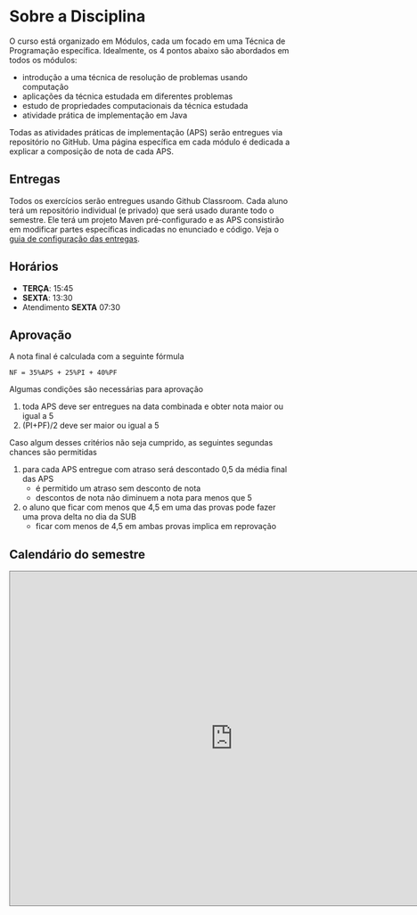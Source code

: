 # Sobre a Disciplina

O curso está organizado em Módulos, cada um focado em uma Técnica de Programação específica. Idealmente, os 4 pontos abaixo são abordados em todos os módulos:

* introdução a uma técnica de resolução de problemas usando computação
* aplicações da técnica estudada em diferentes problemas
* estudo de propriedades computacionais da técnica estudada
* atividade prática de implementação em Java

Todas as atividades práticas de implementação (APS) serão entregues via repositório no GitHub. Uma página específica em cada módulo é dedicada a explicar a composição de nota de cada APS.

## Entregas

Todos os exercícios serão entregues usando Github Classroom. Cada aluno terá um repositório individual (e privado) que será usado durante todo o semestre. Ele terá um projeto Maven pré-configurado e as APS consistirão em modificar partes específicas indicadas no enunciado e código. Veja o [guia de configuração das entregas](modulos/00-Algoritmos/entregas.md). 


## Horários

- **TERÇA**: 15:45
- **SEXTA**: 13:30
- Atendimento **SEXTA** 07:30

## Aprovação

A nota final é calculada com a seguinte fórmula

```
NF = 35%APS + 25%PI + 40%PF
```

Algumas condições são necessárias para aprovação

1. toda APS deve ser entregues na data combinada e obter nota maior ou igual a 5
2. (PI+PF)/2 deve ser maior ou igual a 5

Caso algum desses critérios não seja cumprido, as seguintes segundas chances são permitidas

1. para cada APS entregue com atraso será descontado 0,5 da média final das APS
   * é permitido um atraso sem desconto de nota
   * descontos de nota não diminuem a nota para menos que 5
2. o aluno que ficar com menos que 4,5 em uma das provas pode fazer uma prova delta no dia da SUB
   * ficar com menos de 4,5 em ambas provas implica em reprovação


## Calendário do semestre

<iframe src="https://calendar.google.com/calendar/embed?height=600&wkst=2&bgcolor=%23ffffff&ctz=America%2FSao_Paulo&mode=AGENDA&showTabs=1&showCalendars=0&showTz=0&showPrint=0&showDate=1&hl=pt_BR&title&src=NjRlM2RhZWVjMTcyZjg0MmZhMjdiYmU4MjliZGE1MDIyODU4OGQwOWFlNmUyYWY1OWNjNTUxZDYxZTBkMDhmNUBncm91cC5jYWxlbmRhci5nb29nbGUuY29t&color=%234285F4" style="border:solid 1px #777" width="800" height="600" frameborder="0" scrolling="no"></iframe>